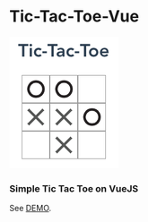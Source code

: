 # Tic-Tac-Toe-Vue

![preview](./docs/preview.png)

### Simple Tic Tac Toe on VueJS

See [DEMO](https://onmotion.github.io/tic-tac-toe-vue/).
